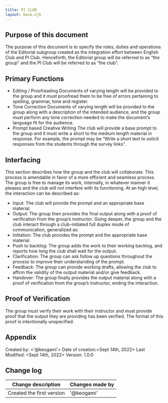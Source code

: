 ```yaml
---
title: PI CLUB
layout: base.njk
---
```


## Purpose of this document
The purpose of this document is to specify the roles, duties and operations of the Editorial subgroup created as the integration effort between English Club and PI Club. Henceforth, the Editorial group will be referred to as “the group” and the PI Club will be referred to as “the club”.

## Primary Functions
- Editing / Proofreading
  Documents of varying length will be provided to the group and it must proofread them to be free of errors pertaining to spelling, grammar, tone and register.
- Tone Correction
  Documents of varying length will be provided to the group along with a description of the intended audience, and the group must perform any tone correction needed to make the document’s language fit for the audience.
- Prompt based Creative Writing
  The club will provide a base prompt to the group and it must write a short to the medium length material in response. For example, the prompt may be “Write a short text to solicit responses from the students through the survey links”.

## Interfacing
This section describes how the group and the club will collaborate. This process is amendable in favor of a more efficient and seamless process. The group is free to manage its work, internally, in whatever manner it pleases and the club will not interfere with its functioning.
At an high level, the interaction can be described as:
- Input:
  The club will provide the prompt and an appropriate base material.
- Output:
  The group then provides the final output along with a proof of verification from the group’s instructor.
Going deeper, the group and the club interact through a club-initiated full duplex mode of communication, generalized as:
- Initiation:
  The club provides the prompt and the appropriate base material.
- Push to backlog:
  The group adds the work to their working backlog, and reports how long the club shall wait for the output.
- Clarification:
  The group can ask follow up questions throughout the process to improve their understanding of the prompt.
- Feedback:
  The group can provide working drafts, allowing the club to affirm the validity of the output material and/or give feedback.
- Handover:
  The group finally provides the output material along with a proof of verification from the group’s instructor, ending the interaction.

## Proof of Verification
The group must verify their work with their instructor and must provide proof that the output they are providing has been verified.
The format of this proof is intentionally unspecified.

## Appendix 
Created by: <'@keogami'>
Date of creation:<Sept 14th, 2022>
Last Modified: <Sept 14th, 2022>
Version: 1.0.0

## Change log

| Change description         | Changes made by |
| -----------                | -----------     |
| Created the first version  | '@keogami'       |






